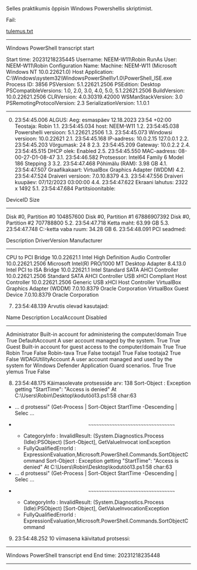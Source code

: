 Selles praktikumis õppisin Windows Powershellis skriptimist.


Fail:

[tulemus.txt](https://github.com/RobinHenrik/opsys23/files/13708910/tulemus.txt)
**********************
Windows PowerShell transcript start 

Start time: 20231218235445
Username: NEEM-W11\Robin
RunAs User: NEEM-W11\Robin
Configuration Name: 
Machine: NEEM-W11 (Microsoft Windows NT 10.0.22621.0)
Host Application: C:\Windows\system32\WindowsPowerShell\v1.0\PowerShell_ISE.exe
Process ID: 3856
PSVersion: 5.1.22621.2506
PSEdition: Desktop
PSCompatibleVersions: 1.0, 2.0, 3.0, 4.0, 5.0, 5.1.22621.2506
BuildVersion: 10.0.22621.2506
CLRVersion: 4.0.30319.42000
WSManStackVersion: 3.0
PSRemotingProtocolVersion: 2.3
SerializationVersion: 1.1.0.1
**********************
0.	23:54:45.006	ALGUS:	Aeg: esmaspäev 12.18.2023 23:54 +02:00 Teostaja: Robin
1.1.	23:54:45.034	host:	NEEM-W11
1.2.	23:54:45.038	Powershelli versioon:	5.1.22621.2506
1.3.	23:54:45.073	Windowsi versioon:	10.0.22621
2.1.	23:54:45.168	IP-aadress:
10.0.2.15
127.0.0.1
2.2.	23:54:45.203	Võrgumask:
24
8
2.3.	23:54:45.209	Gateway:	10.0.2.2
2.4.	23:54:45.515	DHCP olek:	Enabled
2.5.	23:54:45.550	MAC-aadress:	08-00-27-D1-08-47
3.1.	23:54:46.582	Protsessor:	Intel64 Family 6 Model 186 Stepping 3
3.2.	23:54:47.468	Põhimälu (RAM):	3.98 GB
4.1.	23:54:47.507	Graafikakaart:	VirtualBox Graphics Adapter (WDDM)
4.2.	23:54:47.524	Draiveri versioon:	7.0.10.8379
4.3.	23:54:47.556	Draiveri kuupäev:	07/12/2023 03:00:00
4.4.	23:54:47.622	Ekraani lahutus:
2322
x
1492
5.1.	23:54:47.684	Partitsioonitable:

DeviceID                     Size
--------                     ----
Disk #0, Partition #0   104857600
Disk #0, Partition #1 67886907392
Disk #0, Partition #2   707788800
5.2.	23:54:47.718	Ketta maht:	63.99 GB
5.3.	23:54:47.748	C:-ketta vaba ruum:	34.28 GB
6.	23:54:48.091	PCI seadmed:



Description                          DriverVersion   Manufacturer
-----------                          -------------   ------------
CPU to PCI Bridge                    10.0.22621.1    Intel
High Definition Audio Controller     10.0.22621.2506 Microsoft
Intel(R) PRO/1000 MT Desktop Adapter 8.4.13.0        Intel
PCI to ISA Bridge                    10.0.22621.1    Intel
Standard SATA AHCI Controller        10.0.22621.2506 Standard SATA AHCI Controller
USB xHCI Compliant Host Controller   10.0.22621.2506 Generic USB xHCI Host Controller
VirtualBox Graphics Adapter (WDDM)   7.0.10.8379     Oracle Corporation
VirtualBox Guest Device              7.0.10.8379     Oracle Corporation


7.	23:54:48.139	Arvutis olevad kasutajad:

Name               Description                                                                                     LocalAccount Disabled
----               -----------                                                                                     ------------ --------
Administrator      Built-in account for administering the computer/domain                                                  True     True
DefaultAccount     A user account managed by the system.                                                                   True     True
Guest              Built-in account for guest access to the computer/domain                                                True     True
Robin                                                                                                                      True    False
Robin-tava                                                                                                                 True    False
tootaja1                                                                                                                   True    False
tootaja2                                                                                                                   True    False
WDAGUtilityAccount A user account managed and used by the system for Windows Defender Application Guard scenarios.         True     True
ylemus                                                                                                                     True    False


8.	23:54:48.175	Käimasolevate protsesside arv:	138
Sort-Object : Exception getting "StartTime": "Access is denied"
At C:\Users\Robin\Desktop\kodutöö13.ps1:58 char:63
+ ... d protsessi" (Get-Process | Sort-Object StartTime -Descending | Selec ...
+                                 ~~~~~~~~~~~~~~~~~~~~~~~~~~~~~~~~~
    + CategoryInfo          : InvalidResult: (System.Diagnostics.Process (Idle):PSObject) [Sort-Object], GetValueInvocat
ionException
    + FullyQualifiedErrorId : ExpressionEvaluation,Microsoft.PowerShell.Commands.SortObjectCommand
Sort-Object : Exception getting "StartTime": "Access is denied"
At C:\Users\Robin\Desktop\kodutöö13.ps1:58 char:63
+ ... d protsessi" (Get-Process | Sort-Object StartTime -Descending | Selec ...
+                                 ~~~~~~~~~~~~~~~~~~~~~~~~~~~~~~~~~
    + CategoryInfo          : InvalidResult: (System.Diagnostics.Process (Idle):PSObject) [Sort-Object], GetValueInvocationException
    + FullyQualifiedErrorId : ExpressionEvaluation,Microsoft.PowerShell.Commands.SortObjectCommand

9.	23:54:48.252	10 viimasena käivitatud protsessi:

**********************
Windows PowerShell transcript end
End time: 20231218235448
**********************
